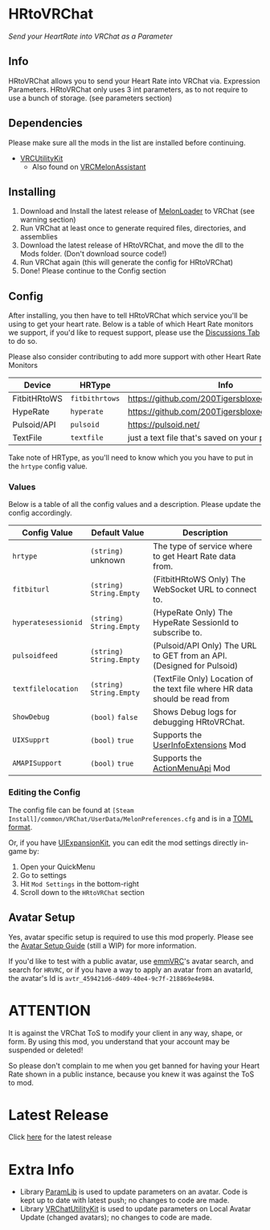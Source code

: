 # HRtoVRChat

*Send your HeartRate into VRChat as a Parameter*

## Info

HRtoVRChat allows you to send your Heart Rate into VRChat via. Expression Parameters. HRtoVRChat only uses 3 int parameters, as to not require to use a bunch of storage. (see parameters section)

## Dependencies

Please make sure all the mods in the list are installed before continuing.

+ [VRCUtilityKit](https://github.com/loukylor/VRC-Mods#vrchatutilitykit)
  + Also found on [VRCMelonAssistant](https://github.com/knah/VRCMelonAssistant)

## Installing

1) Download and Install the latest release of [MelonLoader](https://github.com/LavaGang/MelonLoader/releases) to VRChat (see warning section)
2) Run VRChat at least once to generate required files, directories, and assemblies
3) Download the latest release of HRtoVRChat, and move the dll to the Mods folder. (Don't download source code!)
4) Run VRChat again (this will generate the config for HRtoVRChat)
5) Done! Please continue to the Config section

## Config

After installing, you then have to tell HRtoVRChat which service you'll be using to get your heart rate. Below is a table of which Heart Rate monitors we support, if you'd like to request support, please use the [Discussions Tab](https://github.com/200Tigersbloxed/UnityMods/discussions) to do so.

Please also consider contributing to add more support with other Heart Rate Monitors

| Device       | HRType         | Info                                            |
|--------------|----------------|-------------------------------------------------|
| FitbitHRtoWS | `fitbithrtows` | https://github.com/200Tigersbloxed/FitbitHRtoWS |
| HypeRate     | `hyperate`     | https://github.com/200Tigersbloxed/HypeRate.NET |
| Pulsoid/API  | `pulsoid`      | https://pulsoid.net/                            |
| TextFile     | `textfile`     | just a text file that's saved on your pc lol    |

Take note of HRType, as you'll need to know which you you have to put in the `hrtype` config value.

### Values

Below is a table of all the config values and a description. Please update the config accordingly.

| Config Value        | Default Value             | Description                                                                             |
|---------------------|---------------------------|-----------------------------------------------------------------------------------------|
| `hrtype`            | `(string)` unknown        | The type of service where to get Heart Rate data from.                                  |
| `fitbiturl`         | `(string)` `String.Empty` | (FitbitHRtoWS Only) The WebSocket URL to connect to.                                    |
| `hyperatesessionid` | `(string)` `String.Empty` | (HypeRate Only) The HypeRate SessionId to subscribe to.                                 |
| `pulsoidfeed`       | `(string)` `String.Empty` | (Pulsoid/API Only) The URL to GET from an API. (Designed for Pulsoid)                   |
| `textfilelocation`  | `(string)` `String.Empty` | (TextFile Only) Location of the text file where HR data should be read from             |
| `ShowDebug`         | `(bool)` `false`          | Shows Debug logs for debugging HRtoVRChat.                                              |
| `UIXSupprt`         | `(bool)` `true`           | Supports the [UserInfoExtensions](https://github.com/knah/VRCMods#ui-expansion-kit) Mod |
| `AMAPISupport`      | `(bool)` `true`           | Supports the [ActionMenuApi](https://github.com/gompocp/ActionMenuApi) Mod              |

### Editing the Config

The config file can be found at `[Steam Install]/common/VRChat/UserData/MelonPreferences.cfg` and is in a [TOML format](https://toml.io/en/).

Or, if you have [UIExpansionKit](https://github.com/knah/VRCMods#ui-expansion-kit), you can edit the mod settings directly in-game by:

1) Open your QuickMenu
2) Go to settings
3) Hit `Mod Settings` in the bottom-right
4) Scroll down to the `HRtoVRChat` section

## Avatar Setup

Yes, avatar specific setup is required to use this mod properly. Please see the [Avatar Setup Guide](https://github.com/200Tigersbloxed/UnityMods/blob/main/HRtoVRChat/AvatarSetup.md) (still a WIP) for more information.

If you'd like to test with a public avatar, use [emmVRC](https://thetrueyoshifan.com/mods/emmvrc/)'s avatar search, and search for `HRVRC`, or if you have a way to apply an avatar from an avatarId, the avatar's Id is `avtr_459421d6-d409-40e4-9c7f-218869e4e984`.

# ATTENTION

It is against the VRChat ToS to modify your client in any way, shape, or form. By using this mod, you understand that your account may be suspended or deleted!

So please don't complain to me when you get banned for having your Heart Rate shown in a public instance, because you knew it was against the ToS to mod.

# Latest Release

Click [here](https://github.com/200Tigersbloxed/UnityMods/releases/tag/hrtvrc-v1.3.0) for the latest release

# Extra Info

+ Library [ParamLib](https://github.com/benaclejames/ParamLib) is used to update parameters on an avatar. Code is kept up to date with latest push; no changes to code are made.
+ Library [VRChatUtilityKit](https://github.com/loukylor/VRC-Mods#vrchatutilitykit) is used to update parameters on Local Avatar Update (changed avatars); no changes to code are made.
